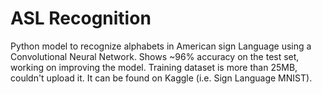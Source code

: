 # ASL Recognition

Python model to recognize alphabets in American sign Language using a Convolutional Neural Network. Shows ~96% accuracy on the test set, working on improving the model. 
Training dataset is more than 25MB, couldn't upload it. It can be found on Kaggle (i.e. Sign Language MNIST).
